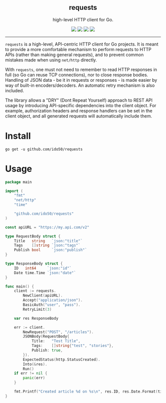 <h2 align="center"><strong>requests</strong></h2>
<p align="center">high-level HTTP client for Go.</p>
<p align="center">
	<a href="https://godoc.org/github.com/ido50/requests"><img src="https://img.shields.io/badge/godoc-reference-blue.svg"></a>
    <a href="https://opensource.org/licenses/Apache-2.0"><img src="https://img.shields.io/badge/License-Apache%202.0-blue.svg"></a>
	<a href="https://goreportcard.com/report/ido50/requests"><img src="https://goreportcard.com/badge/github.com/ido50/requests"></a>
    <a href="https://github.com/ido50/requests/actions"><img src="https://github.com/ido50/requests/workflows/build/badge.svg"></a>
</p>

---

`requests` is a high-level, API-centric HTTP client for Go projects. It is meant
to provide a more comfortable mechanism to perform requests to HTTP APIs (rather
than making general requests), and to prevent common mistakes made when using
`net/http` directly.

With `requests`, one must not need to remember to read HTTP responses in full (so
Go can reuse TCP connections), nor to close response bodies. Handling of JSON
data - be it in requests or responses - is made easier by way of built-in
encoders/decoders. An automatic retry mechanism is also included.

The library allows a "DRY" (Dont Repeat Yourself) approach to REST API usage by
introducing API-specific dependencies into the client object. For example,
authorization headers and response handlers can be set in the client object,
and all generated requests will automatically include them.

# Install

```
go get -u github.com/ido50/requests
```

# Usage

```go
package main

import (
	"fmt"
	"net/http"
	"time"

	"github.com/ido50/requests"
)

const apiURL = "https://my.api.com/v2"

type RequestBody struct {
	Title   string   `json:"title"`
	Tags    []string `json:"tags"`
	Publish bool     `json:"publish"`
}

type ResponseBody struct {
	ID   int64     `json:"id"`
	Date time.Time `json:"date"`
}

func main() {
	client := requests.
		NewClient(apiURL).
		Accept("application/json").
		BasicAuth("user", "pass").
		RetryLimit(3)

	var res ResponseBody

	err := client.
		NewRequest("POST", "/articles").
		JSONBody(RequestBody{
			Title:   "Test Title",
			Tags:    []string{"test", "stories"},
			Publish: true,
		}).
		ExpectedStatus(http.StatusCreated).
		Into(&res).
		Run()
	if err != nil {
		panic(err)
	}

	fmt.Printf("Created article %d on %s\n", res.ID, res.Date.Format(time.RFC3339))
}
```
